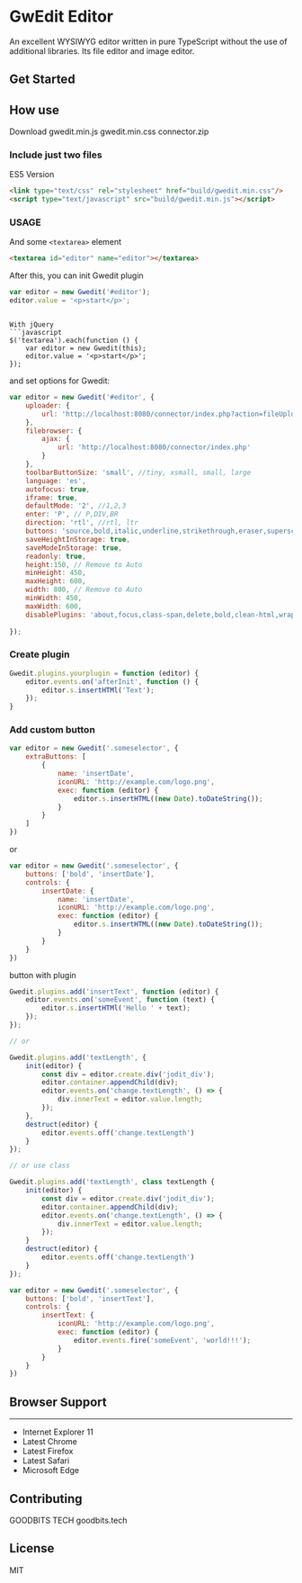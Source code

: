 # GwEdit Editor
An excellent WYSIWYG editor written in pure TypeScript without the use of additional libraries. Its file editor and image editor.

## Get Started
## How use
Download gwedit.min.js gwedit.min.css connector.zip

### Include just two files

ES5 Version
```html
<link type="text/css" rel="stylesheet" href="build/gwedit.min.css"/>
<script type="text/javascript" src="build/gwedit.min.js"></script>
```

### USAGE

And some `<textarea>` element

```html
<textarea id="editor" name="editor"></textarea>
```
After this, you can init Gwedit plugin

```javascript
var editor = new Gwedit('#editor');
editor.value = '<p>start</p>';
```
```

With jQuery
```javascript
$('textarea').each(function () {
    var editor = new Gwedit(this);
    editor.value = '<p>start</p>';
});
```


and set options for Gwedit:
```javascript
var editor = new Gwedit('#editor', {
    uploader: {
        url: 'http://localhost:8080/connector/index.php?action=fileUpload'
    },
    filebrowser: {
        ajax: {
            url: 'http://localhost:8080/connector/index.php'
        }
    },
    toolbarButtonSize: 'small', //tiny, xsmall, small, large
    language: 'es',
    autofocus: true,
    iframe: true,
    defaultMode: '2', //1,2,3
    enter: 'P', // P,DIV,BR
    direction: 'rtl', //rtl, ltr
    buttons: 'source,bold,italic,underline,strikethrough,eraser,superscript,subscript,ul,ol,indent,outdent,left,font,fontsize,paragraph,classSpan',
    saveHeightInStorage: true,
    saveModeInStorage: true,
    readonly: true,
    height:150, // Remove to Auto
    minHeight: 450,
    maxHeight: 600,
    width: 800, // Remove to Auto
    minWidth: 450,
    maxWidth: 600,
    disablePlugins: 'about,focus,class-span,delete,bold,clean-html,wrap-text-nodes,copy-format,clipboard,paste,paste-storage,color,drag-and-drop,drag-and-drop-element,enter,error-messages,font,format-block,fullsize,hotkeys,iframe,indent,hr,inline-popup,justify,limit,link,mobile,ordered-list,placeholder,redo-undo,resizer,search,select,size,resize-handler,source,stat,sticky,symbols,tooltip,xpath,image-properties,image-processor,image,media,video,file,resize-cells,table-keyboard-navigation,select-cells,table,preview,print'
    
});
```

### Create plugin

```javascript
Gwedit.plugins.yourplugin = function (editor) {
    editor.events.on('afterInit', function () {
        editor.s.insertHTMl('Text');
    });
}
```

### Add custom button
```javascript
var editor = new Gwedit('.someselector', {
    extraButtons: [
        {
            name: 'insertDate',
            iconURL: 'http://example.com/logo.png',
            exec: function (editor) {
                editor.s.insertHTML((new Date).toDateString());
            }
        }
    ]
})
```
or

```javascript
var editor = new Gwedit('.someselector', {
	buttons: ['bold', 'insertDate'],
    controls: {
        insertDate: {
            name: 'insertDate',
            iconURL: 'http://example.com/logo.png',
            exec: function (editor) {
                editor.s.insertHTML((new Date).toDateString());
            }
        }
    }
})
```

button with plugin

```javascript
Gwedit.plugins.add('insertText', function (editor) {
    editor.events.on('someEvent', function (text) {
        editor.s.insertHTMl('Hello ' + text);
    });
});

// or

Gwedit.plugins.add('textLength', {
	init(editor) {
		const div = editor.create.div('jodit_div');
		editor.container.appendChild(div);
		editor.events.on('change.textLength', () => {
			div.innerText = editor.value.length;
		});
	},
	destruct(editor) {
		editor.events.off('change.textLength')
	}
});

// or use class

Gwedit.plugins.add('textLength', class textLength {
	init(editor) {
		const div = editor.create.div('jodit_div');
		editor.container.appendChild(div);
		editor.events.on('change.textLength', () => {
			div.innerText = editor.value.length;
		});
	}
	destruct(editor) {
		editor.events.off('change.textLength')
	}
});

var editor = new Gwedit('.someselector', {
	buttons: ['bold', 'insertText'],
    controls: {
        insertText: {
            iconURL: 'http://example.com/logo.png',
            exec: function (editor) {
                editor.events.fire('someEvent', 'world!!!');
            }
        }
    }
})
```

## Browser Support
______________________
* Internet Explorer 11
* Latest Chrome
* Latest Firefox
* Latest Safari
* Microsoft Edge


## Contributing

GOODBITS TECH 
goodbits.tech

## License

MIT


